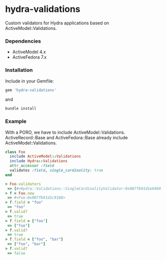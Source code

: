 hydra-validations
=======================

Custom validators for Hydra applications based on ActiveModel::Validations.

### Dependencies

* ActiveModel 4.x
* ActiveFedora 7.x

### Installation

Include in your Gemfile:

```ruby
gem 'hydra-validations'
```

and

```sh
bundle install
```

### Example

With a PORO, we have to include ActiveModel::Validations.  
ActiveRecord::Base and ActiveFedora::Base already include ActiveModel::Validations.

```ruby
class Foo
  include ActiveModel::Validations 
  include Hydra::Validations
  attr_accessor :field
  validates :field, single_cardinality: true
end

> Foo.validators
 => [#<Hydra::Validations::SingleCardinalityValidator:0x007fb91d1e9460 @attributes=[:field], @options={}>] 
> f = Foo.new
 => #<Foo:0x007fb91d1c9188> 
> f.field = "foo"
 => "foo" 
> f.valid?
 => true 
> f.field = ["foo"]
 => ["foo"] 
> f.valid?
 => true 
> f.field = ["foo", "bar"]
 => ["foo", "bar"] 
> f.valid?
 => false 
```
